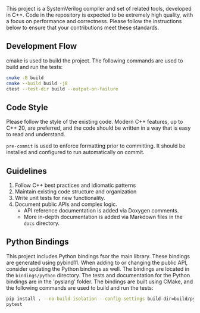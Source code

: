 This project is a SystemVerilog compiler and set of related tools, developed in C++.
Code in the repository is expected to be extremely high quality, with a focus on performance and correctness.
Please follow the instructions below to ensure that your contributions meet these standards.

## Development Flow
cmake is used to build the project. The following commands are used to build and run the tests:
```bash
cmake -B build
cmake --build build -j8
ctest --test-dir build --output-on-failure
```

## Code Style
Please follow the style of the existing code. Modern C++ features, up to C++ 20, are preferred, and the code should
be written in a way that is easy to read and understand.

`pre-commit` is used to enforce formatting prior to committing. It should be installed and configured to run
automatically on commit.

## Guidelines
1. Follow C++ best practices and idiomatic patterns
2. Maintain existing code structure and organization
3. Write unit tests for new functionality.
4. Document public APIs and complex logic.
    - API reference documentation is added via Doxygen comments.
    - More in-depth documentation is added via Markdown files in the `docs` directory.

## Python Bindings
This project includes Python bindings fsor the main library. These bindings are generated using pybind11.
When adding to or changing the public API, consider updating the Python bindings as well.
The bindings are located in the `bindings/python` directory. The tests and documentation for the Python bindings
are in the 'pyslang' folder. The bindings are built using CMake, and the following commands
are used to build and run the tests:
```bash
pip install . --no-build-isolation --config-settings build-dir=build/python_build
pytest
```
